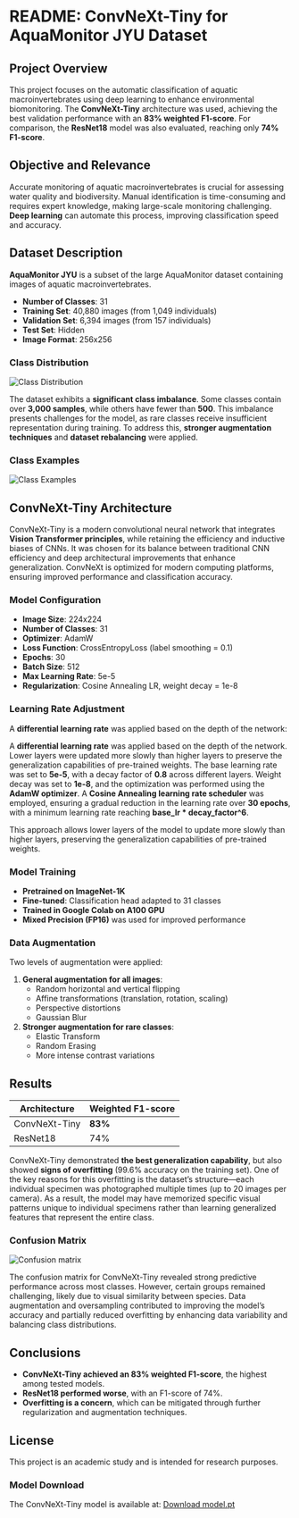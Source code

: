 # README: ConvNeXt-Tiny for AquaMonitor JYU Dataset

## Project Overview
This project focuses on the automatic classification of aquatic macroinvertebrates using deep learning to enhance environmental biomonitoring. The **ConvNeXt-Tiny** architecture was used, achieving the best validation performance with an **83% weighted F1-score**. For comparison, the **ResNet18** model was also evaluated, reaching only **74% F1-score**.

## Objective and Relevance
Accurate monitoring of aquatic macroinvertebrates is crucial for assessing water quality and biodiversity. Manual identification is time-consuming and requires expert knowledge, making large-scale monitoring challenging. **Deep learning** can automate this process, improving classification speed and accuracy.

## Dataset Description

**AquaMonitor JYU** is a subset of the large AquaMonitor dataset containing images of aquatic macroinvertebrates.

- **Number of Classes**: 31
- **Training Set**: 40,880 images (from 1,049 individuals)
- **Validation Set**: 6,394 images (from 157 individuals)
- **Test Set**: Hidden
- **Image Format**: 256x256

### Class Distribution
![Class Distribution](https://github.com/user-attachments/assets/c0374a14-2095-474a-a035-d437c954d421)

The dataset exhibits a **significant class imbalance**. Some classes contain over **3,000 samples**, while others have fewer than **500**. This imbalance presents challenges for the model, as rare classes receive insufficient representation during training. To address this, **stronger augmentation techniques** and **dataset rebalancing** were applied.

### Class Examples
![Class Examples](https://github.com/user-attachments/assets/89e038d7-574d-494f-89b7-bbd6c2fd3d57)


## ConvNeXt-Tiny Architecture

ConvNeXt-Tiny is a modern convolutional neural network that integrates **Vision Transformer principles**, while retaining the efficiency and inductive biases of CNNs. It was chosen for its balance between traditional CNN efficiency and deep architectural improvements that enhance generalization. ConvNeXt is optimized for modern computing platforms, ensuring improved performance and classification accuracy.

### Model Configuration
- **Image Size**: 224x224
- **Number of Classes**: 31
- **Optimizer**: AdamW
- **Loss Function**: CrossEntropyLoss (label smoothing = 0.1)
- **Epochs**: 30
- **Batch Size**: 512
- **Max Learning Rate**: 5e-5
- **Regularization**: Cosine Annealing LR, weight decay = 1e-8

### Learning Rate Adjustment
A **differential learning rate** was applied based on the depth of the network:

A **differential learning rate** was applied based on the depth of the network. Lower layers were updated more slowly than higher layers to preserve the generalization capabilities of pre-trained weights. The base learning rate was set to **5e-5**, with a decay factor of **0.8** across different layers. Weight decay was set to **1e-8**, and the optimization was performed using the **AdamW optimizer**. A **Cosine Annealing learning rate scheduler** was employed, ensuring a gradual reduction in the learning rate over **30 epochs**, with a minimum learning rate reaching **base_lr * decay_factor^6**.

This approach allows lower layers of the model to update more slowly than higher layers, preserving the generalization capabilities of pre-trained weights.

### Model Training
- **Pretrained on ImageNet-1K**
- **Fine-tuned**: Classification head adapted to 31 classes
- **Trained in Google Colab on A100 GPU**
- **Mixed Precision (FP16)** was used for improved performance

### Data Augmentation
Two levels of augmentation were applied:

1. **General augmentation for all images**:
   - Random horizontal and vertical flipping
   - Affine transformations (translation, rotation, scaling)
   - Perspective distortions
   - Gaussian Blur
2. **Stronger augmentation for rare classes**:
   - Elastic Transform
   - Random Erasing
   - More intense contrast variations

## Results

| Architecture  | Weighted F1-score |
| ------------ | ----------------- |
| ConvNeXt-Tiny | **83%**           |
| ResNet18     | 74%               |

ConvNeXt-Tiny demonstrated **the best generalization capability**, but also showed **signs of overfitting** (99.6% accuracy on the training set). One of the key reasons for this overfitting is the dataset’s structure—each individual specimen was photographed multiple times (up to 20 images per camera). As a result, the model may have memorized specific visual patterns unique to individual specimens rather than learning generalized features that represent the entire class.

### Confusion Matrix
![Confusion matrix](https://github.com/user-attachments/assets/d80b1456-e296-428a-8c41-f3152b0cd082)

The confusion matrix for ConvNeXt-Tiny revealed strong predictive performance across most classes. However, certain groups remained challenging, likely due to visual similarity between species. Data augmentation and oversampling contributed to improving the model’s accuracy and partially reduced overfitting by enhancing data variability and balancing class distributions.

## Conclusions

- **ConvNeXt-Tiny achieved an 83% weighted F1-score**, the highest among tested models.
- **ResNet18 performed worse**, with an F1-score of 74%.
- **Overfitting is a concern**, which can be mitigated through further regularization and augmentation techniques.

## License

This project is an academic study and is intended for research purposes.

### Model Download
The ConvNeXt-Tiny model is available at:
[Download model.pt](https://www.dropbox.com/scl/fi/vjx6fb4x82csebm60etb6/model.pt?rlkey=cgbxn3n8kyiruepkwbw9p1p7j&st=8abbh9r3&dl=0)

